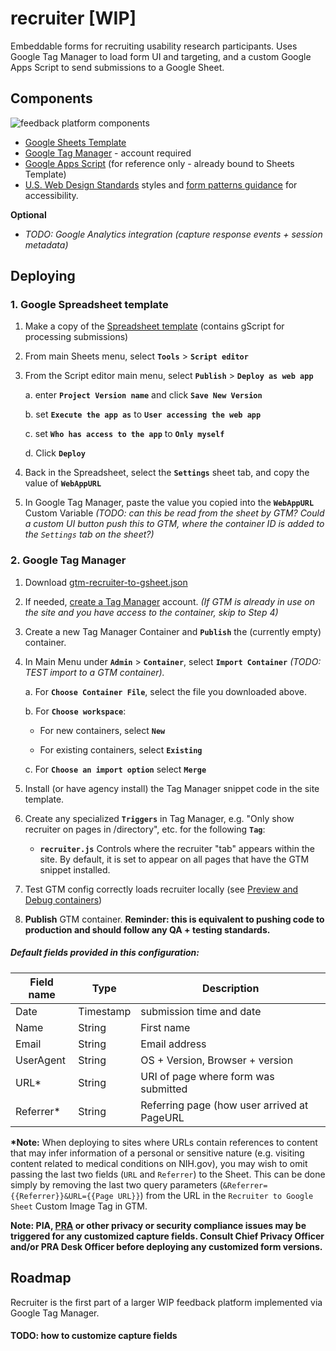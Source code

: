 # recruiter [WIP]
Embeddable forms for recruiting usability research participants. Uses Google Tag Manager to load form UI and targeting, and a custom Google Apps Script to send submissions to a Google Sheet.

## Components

![feedback platform components](https://gsa.github.io/recruiter/Feedback_Platform_Components.svg)


 - [Google Sheets Template](https://docs.google.com/a/gsa.gov/spreadsheets/d/1_de-8lkbxPAy0ovb_WH22EI03vX8ZnuZhhiXnXWvxpQ/copy)
 - [Google Tag Manager](https://tagmanager.google.com) - account required
 - [Google Apps Script](https://script.google.com/a/gsa.gov/d/1CSUCE9JHkMOutafCJxw3NTQ-J3n3PZlF0Z9UEJae9KxIlcq_AkWTXsEa/edit?usp=sharing) (for reference only - already bound to Sheets Template)
 - [U.S. Web Design Standards](https://standards.usa.gov/) styles and [form patterns guidance](https://standards.usa.gov/components/form-templates/) for accessibility.

 **Optional**
 - _TODO: Google Analytics integration (capture response events + session metadata)_


## Deploying

### 1. Google Spreadsheet template
 1. Make a copy of the [Spreadsheet template](https://docs.google.com/a/gsa.gov/spreadsheets/d/1_de-8lkbxPAy0ovb_WH22EI03vX8ZnuZhhiXnXWvxpQ/copy) (contains gScript for processing submissions)
 2. From main Sheets menu, select **`Tools`** > **`Script editor`**

 3. From the Script editor main menu, select **`Publish`** > **`Deploy as web app`**

    a. enter **`Project Version name`** and click **`Save New Version`**

    b. set **`Execute the app as`** to **`User accessing the web app`**

    c. set **`Who has access to the app`** to **`Only myself`**

    d. Click **`Deploy`**

 4. Back in the Spreadsheet, select the **`Settings`** sheet tab, and copy the value of **`WebAppURL`**

 5. In Google Tag Manager, paste the value you copied into the **`WebAppURL`** Custom Variable
    _(TODO: can this be read from the sheet by GTM? Could a custom UI button push this to GTM, where the container ID is added to the `Settings` tab on the sheet?)_


### 2. Google Tag Manager
1. Download [gtm-recruiter-to-gsheet.json](https://github.com/laurenancona/recruiter/blob/master/gtm-recruiter-to-sheet.json)
2. If needed, [create a Tag Manager](https://tagmanager.google.com) account. _(If GTM is already in use on the site and you have access to the container, skip to Step 4)_
3. Create a new Tag Manager Container and **`Publish`** the (currently empty) container.
4. In Main Menu under **`Admin`** > **`Container`**, select **`Import Container`** _(TODO: TEST import to a GTM container)._

    a. For **`Choose Container File`**, select the file you downloaded above.

    b. For **`Choose workspace`**:

      - For new containers, select **`New`**

      - For existing containers, select **`Existing`**

    c. For **`Choose an import option`** select **`Merge`**

5. Install (or have agency install) the Tag Manager snippet code in the site template.
6. Create any specialized **`Triggers`** in Tag Manager, e.g. "Only show recruiter on pages in /directory", etc. for the following **`Tag`**:

    - **`recruiter.js`** Controls where the recruiter "tab" appears within the site. By default, it is set to appear on all pages that have the GTM snippet installed.

7. Test GTM config correctly loads recruiter locally (see [Preview and Debug containers](https://support.google.com/tagmanager/answer/6107056?visit_id=1-636286168306770023-1579186406&rd=1))
8. **Publish** GTM container. **Reminder: this is equivalent to pushing code to production and should follow any QA + testing standards.**


##### Default fields provided in this configuration:

 | Field name | Type | Description |
 | ---------- | ---- | ----------- |
 | Date | Timestamp | submission time and date |
 | Name | String | First name |
 | Email | String | Email address |
 | UserAgent | String | OS + Version, Browser + version |
 | URL* | String | URI of page where form was submitted |
 | Referrer* | String | Referring page (how user arrived at PageURL |

**\*Note:** When deploying to sites where URLs contain references to content that may infer information of a personal or sensitive nature (e.g. visiting content related to medical conditions on NIH.gov), you may wish to omit passing the last two fields (`URL` and `Referrer`) to the Sheet. This can be done simply by removing the last two query parameters (`&Referrer={{Referrer}}&URL={{Page URL}}`) from the URL in the `Recruiter to Google Sheet` Custom Image Tag in GTM.

 **Note: PIA, [PRA](https://www.usability.gov/how-to-and-tools/guidance/pra-overview.html) or other privacy or security compliance issues may be triggered for any customized capture fields. Consult Chief Privacy Officer and/or PRA Desk Officer before deploying any customized form versions.**


## Roadmap
Recruiter is the first part of a larger WIP feedback platform implemented via Google Tag Manager.

#### TODO: how to customize capture fields

